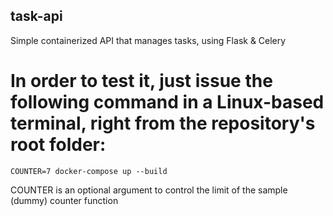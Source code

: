 ## task-api

Simple containerized API that manages tasks, using Flask &amp; Celery

# In order to test it, just issue the following command in a Linux-based terminal, right from the repository's root folder:

```console
COUNTER=7 docker-compose up --build
```

COUNTER is an optional argument to control the limit of the sample (dummy) counter function
